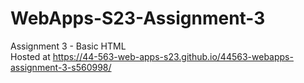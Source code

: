 # WebApps-S23-Assignment-3
Assignment 3 - Basic HTML \
Hosted at https://44-563-web-apps-s23.github.io/44563-webapps-assignment-3-s560998/